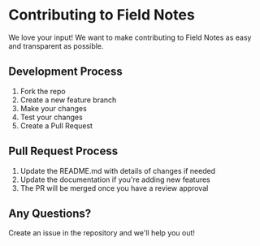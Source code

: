 
# Contributing to Field Notes

We love your input! We want to make contributing to Field Notes as easy and transparent as possible.

## Development Process
1. Fork the repo
2. Create a new feature branch
3. Make your changes
4. Test your changes
5. Create a Pull Request

## Pull Request Process
1. Update the README.md with details of changes if needed
2. Update the documentation if you're adding new features
3. The PR will be merged once you have a review approval

## Any Questions?
Create an issue in the repository and we'll help you out!
